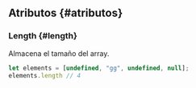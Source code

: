 ## Atributos {#atributos}

### Length {#length}

Almacena el tamaño del array.

```ts
let elements = [undefined, "gg", undefined, null];
elements.length // 4
```